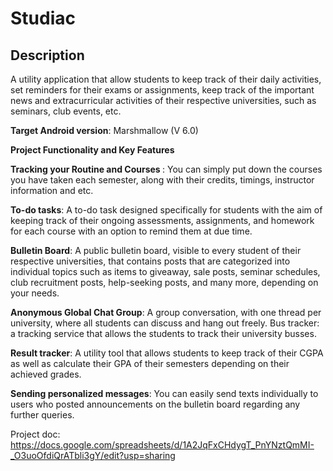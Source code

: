 Studiac
=============================

Description
------------

A utility application that allow students to keep track of their daily activities, set reminders for their exams or assignments, keep track of the important news and extracurricular activities of their respective universities, such as seminars, club events, etc.

<b>Target Android version</b>: Marshmallow (V 6.0)


<b>Project Functionality and Key Features</b>

<b> Tracking your Routine and Courses </b> : You can simply put down the courses you have taken each semester, along with their credits, timings, instructor information and etc.

<b>To-do tasks</b>: A to-do task designed specifically for students with the aim of keeping track of their ongoing assessments, assignments, and homework for each course with an option to remind them at due time.

<b>Bulletin Board</b>: A public bulletin board, visible to every student of their respective universities, that contains posts that are categorized into individual topics such as items to giveaway, sale posts, seminar schedules, club recruitment posts, help-seeking posts, and many more, depending on your needs.

<b>Anonymous Global Chat Group</b>: A group conversation, with one thread per university, where all students can discuss and hang out freely.
Bus tracker: a tracking service that allows the students to track their university busses. 

<b>Result tracker</b>: A utility tool that allows students to keep track of their CGPA as well as calculate their GPA of their semesters depending on their achieved grades. 

<b>Sending personalized messages</b>: You can easily send texts individually to users who posted announcements on the bulletin board regarding any further queries.


Project doc: https://docs.google.com/spreadsheets/d/1A2JqFxCHdygT_PnYNztQmMI-_O3uoOfdiQrATbli3gY/edit?usp=sharing


